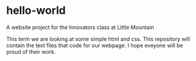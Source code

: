 # hello-world
A website project for the Innovators class at Little Mountain

This term we are looking at some simple html and css. This repository will contain the text files that code for our webpage. I hope eveyone will be proud of their work.
